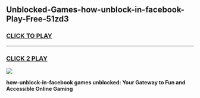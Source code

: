 
## Unblocked-Games-how-unblock-in-facebook-Play-Free-51zd3
<h3>
<a href="https://premium76.site?title=how-unblock-in-facebook&ref=21A">CLICK TO PLAY</a></h3>
<hr>

<h3>
<a href="https://premium76.site?title=how-unblock-in-facebook&ref=21A">CLICK 2 PLAY</a>
  
</h3>

<a href="https://premium76.site?title=how-unblock-in-facebook&ref=21A"><img src="https://clearcache.store/games.png"></a>


**how-unblock-in-facebook games unblocked: Your Gateway to Fun and Accessible Online Gaming**
